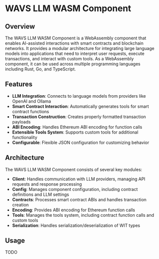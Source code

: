 # WAVS LLM WASM Component

## Overview

The WAVS LLM WASM Component is a WebAssembly component that enables AI-assisted interactions with smart contracts and blockchain networks. It provides a modular architecture for integrating large language models into applications that need to interpret user requests, execute transactions, and interact with custom tools. As a WebAssembly component, it can be used across multiple programming languages including Rust, Go, and TypeScript.

## Features

- **LLM Integration**: Connects to language models from providers like OpenAI and Ollama
- **Smart Contract Interaction**: Automatically generates tools for smart contract functions
- **Transaction Construction**: Creates properly formatted transaction payloads
- **ABI Encoding**: Handles Ethereum ABI encoding for function calls
- **Extensible Tools System**: Supports custom tools for additional functionality
- **Configurable**: Flexible JSON configuration for customizing behavior

## Architecture

The WAVS LLM WASM Component consists of several key modules:

- **Client**: Handles communication with LLM providers, managing API requests and response processing
- **Config**: Manages component configuration, including contract definitions and LLM settings
- **Contracts**: Processes smart contract ABIs and handles transaction creation
- **Encoding**: Provides ABI encoding for Ethereum function calls
- **Tools**: Manages the tools system, including contract function calls and custom tools
- **Serialization**: Handles serialization/deserialization of WIT types

## Usage

TODO
